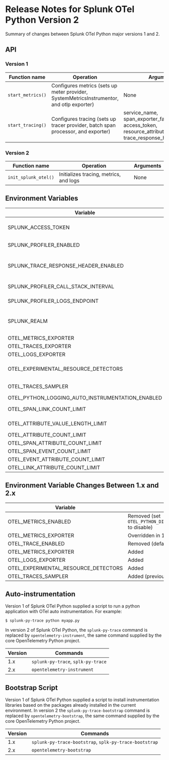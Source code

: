 # Release Notes for Splunk OTel Python Version 2

Summary of changes between Splunk OTel Python major versions 1 and 2.

## API

### Version 1

| Function name     | Operation                                                                                 | Arguments                                                                                               |
|-------------------|-------------------------------------------------------------------------------------------|---------------------------------------------------------------------------------------------------------|
| `start_metrics()` | Configures metrics (sets up meter provider, SystemMetricsInstrumentor, and otlp exporter) | None                                                                                                    |
| `start_tracing()` | Configures tracing (sets up tracer provider, batch span processor, and exporter)          | service_name, span_exporter_factories, access_token, resource_attributes, trace_response_header_enabled |

### Version 2

| Function name        | Operation                              | Arguments |
|----------------------|----------------------------------------|-----------|
| `init_splunk_otel()` | Initializes tracing, metrics, and logs | None      |

## Environment Variables

| Variable                                         | Default   | Description                                                                                           |
|--------------------------------------------------|-----------|-------------------------------------------------------------------------------------------------------|
| SPLUNK_ACCESS_TOKEN                              |           | Adds token to requests to enable direct ingest (for skipping the collector)                           |
| SPLUNK_PROFILER_ENABLED                          | false     | Configures the Splunk profiler to start polling at startup                                            |
| SPLUNK_TRACE_RESPONSE_HEADER_ENABLED             | true      | Configures a ServerTimingReponsePropagator if true (injects tracecontext headers into HTTP responses) |
| SPLUNK_PROFILER_CALL_STACK_INTERVAL              | 1000      | Profiling poll interval, in milliseconds                                                              |
| SPLUNK_PROFILER_LOGS_ENDPOINT                    |           | OTel logging endpoint, only if profiling is enabled                                                   |
| SPLUNK_REALM                                     |           | Sets the metrics and traces endpoints by realm (e.g. `us1`) and sets the protocol to `http/protobuf`  |
| OTEL_METRICS_EXPORTER                            | otlp      | Sets the metrics exporter                                                                             |
| OTEL_TRACES_EXPORTER                             | otlp      | Sets the traces exporter                                                                              |
| OTEL_LOGS_EXPORTER                               | otlp      | Sets the logs exporter                                                                                |
| OTEL_EXPERIMENTAL_RESOURCE_DETECTORS             | host      | Configures a host resource detector to set telemetry attributes                                       |
| OTEL_TRACES_SAMPLER                              | always_on | Configures the sampler to export all traces                                                           |
| OTEL_PYTHON_LOGGING_AUTO_INSTRUMENTATION_ENABLED | true      | Exports all logs                                                                                      |
| OTEL_SPAN_LINK_COUNT_LIMIT                       | 1000      | Sets the maximum allowed span link count                                                              |
| OTEL_ATTRIBUTE_VALUE_LENGTH_LIMIT                | 12000     | Sets the maximum allowed attribute value size                                                         |
| OTEL_ATTRIBUTE_COUNT_LIMIT                       | _empty_   |                                                                                                       |
| OTEL_SPAN_ATTRIBUTE_COUNT_LIMIT                  | _empty_   |                                                                                                       |
| OTEL_SPAN_EVENT_COUNT_LIMIT                      | _empty_   |                                                                                                       |
| OTEL_EVENT_ATTRIBUTE_COUNT_LIMIT                 | _empty_   |                                                                                                       |
| OTEL_LINK_ATTRIBUTE_COUNT_LIMIT                  | _empty_   |                                                                                                       |

## Environment Variable Changes Between 1.x and 2.x

| Variable                             | Changes in 2.x                                                                  |
|--------------------------------------|---------------------------------------------------------------------------------|
| OTEL_METRICS_ENABLED                 | Removed (set `OTEL_PYTHON_DISABLED_INSTRUMENTATIONS=system_metrics` to disable) |
| OTEL_METRICS_EXPORTER                | Overridden in 1.x, configurable in 2.x                                          |
| OTEL_TRACE_ENABLED                   | Removed (defaulted to `true`)                                                   |
| OTEL_METRICS_EXPORTER                | Added                                                                           |
| OTEL_LOGS_EXPORTER                   | Added                                                                           |
| OTEL_EXPERIMENTAL_RESOURCE_DETECTORS | Added                                                                           |
| OTEL_TRACES_SAMPLER                  | Added (previously defaulted to `parentbased_always_on`)                         |

## Auto-instrumentation

Version 1 of Splunk OTel Python supplied a script to run a python application with OTel auto instrumentation. For
example:

`$ splunk-py-trace python myapp.py`

In version 2 of Splunk OTel Python, the `splunk-py-trace` command is replaced by `opentelemetry-instrument`, the same
command supplied by the core OpenTelemetry Python project.

| Version | Commands                           |
|---------|------------------------------------|
| 1.x     | `splunk-py-trace`, `splk-py-trace` |
| 2.x     | `opentelemetry-instrument`         |

## Bootstrap Script

Version 1 of Splunk OTel Python supplied a script to install instrumentation libraries based on the packages
already installed in the current environment. In version 2 the `splunk-py-trace-bootstrap` command is replaced by
`opentelemetry-bootstrap`, the same command supplied by the core OpenTelemetry Python project.

| Version | Commands                                               |
|---------|--------------------------------------------------------|
| 1.x     | `splunk-py-trace-bootstrap`, `splk-py-trace-bootstrap` |
| 2.x     | `opentelemetry-bootstrap`                              |
